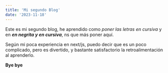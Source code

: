 ```yaml
---
title: 'Mi segundo Blog'
date: '2023-11-18'
---
```


Este es mi segundo blog, he aprendido como _poner las letras en cursiva_ y en **_en negrita y en cursiva_**, ns que más poner aquí. <br>

Según mi poca experiencia en next/js, puedo decir que es un poco complicado, pero es divertido, y bastante satisfactorio la retroalimentación al aprenderlo.

**Bye bye**